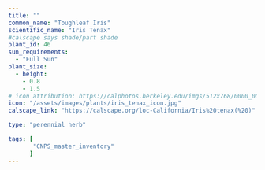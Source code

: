 ```yaml
---
title: ""
common_name: "Toughleaf Iris"
scientific_name: "Iris Tenax"
#calscape says shade/part shade
plant_id: 46
sun_requirements:
  - "Full Sun"
plant_size:
  - height: 
    - 0.8
    - 1.5
# icon attribution: https://calphotos.berkeley.edu/imgs/512x768/0000_0000/0512/2333.jpeg 
icon: "/assets/images/plants/iris_tenax_icon.jpg"
calscape_link: "https://calscape.org/loc-California/Iris%20tenax(%20)"

type: "perennial herb"

tags: [
       "CNPS_master_inventory"
      ]
---
```



